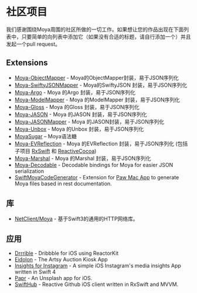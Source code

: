 # 社区项目

我们感谢围绕Moya周围的社区所做的一切工作。如果想让您的作品出现在下面列表中，只要简单的向列表中添加它（如果没有合适的标题，请自行添加一个）并且发起一个pull request。
## Extensions

- [Moya-ObjectMapper](https://github.com/ivanbruel/Moya-ObjectMapper) - Moya的ObjectMapper封装，易于JSON序列化
- [Moya-SwiftyJSONMapper](https://github.com/AvdLee/Moya-SwiftyJSONMapper) - Moya的SwiftyJSON 封装，易于JSON序列化
- [Moya-Argo](https://github.com/wattson12/Moya-Argo) - Moya 的Argo 封装，易于JSON序列化
- [Moya-ModelMapper](https://github.com/sunshinejr/Moya-ModelMapper) - Moya 的ModelMapper 封装，易于JSON序列化
- [Moya-Gloss](https://github.com/spxrogers/Moya-Gloss) - Moya 的Gloss 封装，易于JSON序列化
- [Moya-JASON](https://github.com/DroidsOnRoids/Moya-JASON) - Moya 的JASON 封装，易于JSON序列化
- [Moya-JASONMapper](https://github.com/AvdLee/Moya-JASONMapper) - Moya 的JASON封装，易于JSON序列化
- [Moya-Unbox](https://github.com/RyogaK/Moya-Unbox) - Moya 的Unbox 封装，易于JSON序列化
- [MoyaSugar](https://github.com/devxoul/MoyaSugar) –  Moya语法糖
- [Moya-EVReflection](https://github.com/evermeer/EVReflection/tree/master/Source/Alamofire/Moya) - Moya 的EVReflection 封装，易于JSON序列化 (包括子项目  [RxSwift](https://github.com/evermeer/EVReflection/tree/master/Source/Alamofire/Moya/RxSwift) 和 [ReactiveCocoa](https://github.com/evermeer/EVReflection/tree/master/Source/Alamofire/Moya/ReactiveCocoa))
- [Moya-Marshal](https://github.com/JARMourato/Moya-Marshal) - Moya 的Marshal 封装，易于JSON序列化
- [Moya-Decodable](https://github.com/xiaoyaogaojian/Moya-Decodable) - Decodable bindings for Moya for easier JSON serialization
- [SwiftMoyaCodeGenerator](https://github.com/narlei/SwiftMoyaCodeGenerator) - Extension for [Paw Mac App](https://paw.cloud) to generate Moya files based in rest documentation.


## 库

- [NetClient/Moya](https://github.com/intelygenz/NetClient-iOS) - 基于Swift3的通用的HTTP网络库。

## 应用

- [Drrrible](https://github.com/devxoul/Drrrible) - Dribbble for iOS using ReactorKit
- [Eidolon](https://github.com/artsy/eidolon) - The Artsy Auction Kiosk App
- [Insights for Instagram](https://github.com/adimango/insights-for-instagram) - A simple iOS Instagram's media insights App written in Swift 4
- [Papr](https://github.com/jdisho/Papr/tree/papr-moya-version) - An Unsplash app for iOS.
- [SwiftHub](https://github.com/khoren93/SwiftHub) - Reactive Github iOS client written in RxSwift and MVVM.
